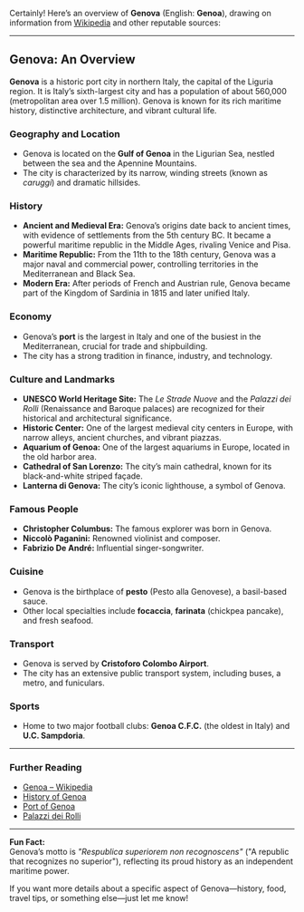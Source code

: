 Certainly! Here’s an overview of **Genova** (English: **Genoa**), drawing on information from [Wikipedia](https://en.wikipedia.org/wiki/Genoa) and other reputable sources:

---

## **Genova: An Overview**

**Genova** is a historic port city in northern Italy, the capital of the Liguria region. It is Italy’s sixth-largest city and has a population of about 560,000 (metropolitan area over 1.5 million). Genova is known for its rich maritime history, distinctive architecture, and vibrant cultural life.

### **Geography and Location**
- Genova is located on the **Gulf of Genoa** in the Ligurian Sea, nestled between the sea and the Apennine Mountains.
- The city is characterized by its narrow, winding streets (known as *caruggi*) and dramatic hillsides.

### **History**
- **Ancient and Medieval Era:** Genova’s origins date back to ancient times, with evidence of settlements from the 5th century BC. It became a powerful maritime republic in the Middle Ages, rivaling Venice and Pisa.
- **Maritime Republic:** From the 11th to the 18th century, Genova was a major naval and commercial power, controlling territories in the Mediterranean and Black Sea.
- **Modern Era:** After periods of French and Austrian rule, Genova became part of the Kingdom of Sardinia in 1815 and later unified Italy.

### **Economy**
- Genova’s **port** is the largest in Italy and one of the busiest in the Mediterranean, crucial for trade and shipbuilding.
- The city has a strong tradition in finance, industry, and technology.

### **Culture and Landmarks**
- **UNESCO World Heritage Site:** The *Le Strade Nuove* and the *Palazzi dei Rolli* (Renaissance and Baroque palaces) are recognized for their historical and architectural significance.
- **Historic Center:** One of the largest medieval city centers in Europe, with narrow alleys, ancient churches, and vibrant piazzas.
- **Aquarium of Genoa:** One of the largest aquariums in Europe, located in the old harbor area.
- **Cathedral of San Lorenzo:** The city’s main cathedral, known for its black-and-white striped façade.
- **Lanterna di Genova:** The city’s iconic lighthouse, a symbol of Genova.

### **Famous People**
- **Christopher Columbus:** The famous explorer was born in Genova.
- **Niccolò Paganini:** Renowned violinist and composer.
- **Fabrizio De André:** Influential singer-songwriter.

### **Cuisine**
- Genova is the birthplace of **pesto** (Pesto alla Genovese), a basil-based sauce.
- Other local specialties include **focaccia**, **farinata** (chickpea pancake), and fresh seafood.

### **Transport**
- Genova is served by **Cristoforo Colombo Airport**.
- The city has an extensive public transport system, including buses, a metro, and funiculars.

### **Sports**
- Home to two major football clubs: **Genoa C.F.C.** (the oldest in Italy) and **U.C. Sampdoria**.

---

### **Further Reading**
- [Genoa – Wikipedia](https://en.wikipedia.org/wiki/Genoa)
- [History of Genoa](https://en.wikipedia.org/wiki/History_of_Genoa)
- [Port of Genoa](https://en.wikipedia.org/wiki/Port_of_Genoa)
- [Palazzi dei Rolli](https://en.wikipedia.org/wiki/Palazzi_dei_Rolli)

---

**Fun Fact:**  
Genova’s motto is *"Respublica superiorem non recognoscens"* ("A republic that recognizes no superior"), reflecting its proud history as an independent maritime power.

If you want more details about a specific aspect of Genova—history, food, travel tips, or something else—just let me know!
